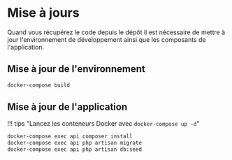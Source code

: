 # Mise à jours

Quand vous récupérez le code depuis le dépôt il est nécessaire de mettre à jour l'environnement de développement ainsi que les composants de l'application.

## Mise à jour de l'environnement

```bash
docker-compose build
```

## Mise à jour de l'application

!!! tips "Lancez les conteneurs Docker avec `docker-compose up -d`"

```bash
docker-compose exec api composer install
docker-compose exec api php artisan migrate
docker-compose exec api php artisan db:seed
```